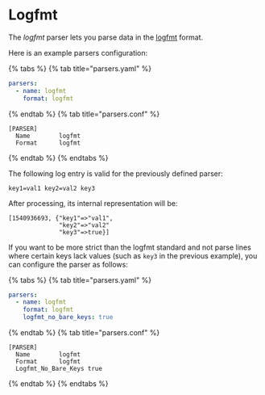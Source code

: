 # Logfmt

The _logfmt_ parser lets you parse data in the [logfmt](https://pkg.go.dev/github.com/kr/logfmt?utm_source=godoc) format.

Here is an example parsers configuration:

{% tabs %}
{% tab title="parsers.yaml" %}

```yaml
parsers:
  - name: logfmt
    format: logfmt
```

{% endtab %}
{% tab title="parsers.conf" %}

```text
[PARSER]
  Name        logfmt
  Format      logfmt
```

{% endtab %}
{% endtabs %}

The following log entry is valid for the previously defined parser:

```text
key1=val1 key2=val2 key3
```

After processing, its internal representation will be:

```text
[1540936693, {"key1"=>"val1",
              "key2"=>"val2"
              "key3"=>true}]
```

If you want to be more strict than the logfmt standard and not parse lines where certain keys lack values (such as `key3` in the previous example), you can configure the parser as follows:

{% tabs %}
{% tab title="parsers.yaml" %}

```yaml
parsers:
  - name: logfmt
    format: logfmt
    logfmt_no_bare_keys: true
```

{% endtab %}
{% tab title="parsers.conf" %}

```text
[PARSER]
  Name        logfmt
  Format      logfmt
  Logfmt_No_Bare_Keys true
```

{% endtab %}
{% endtabs %}